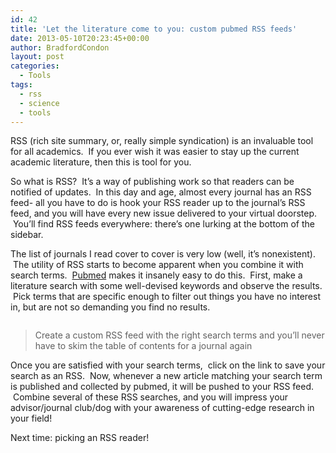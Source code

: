 ```yaml
---
id: 42
title: 'Let the literature come to you: custom pubmed RSS feeds'
date: 2013-05-10T20:23:45+00:00
author: BradfordCondon
layout: post
categories:
  - Tools
tags:
  - rss
  - science
  - tools
---
```

RSS (rich site summary, or, really simple syndication) is an invaluable tool for all academics.  If you ever wish it was easier to stay up the current academic literature, then this is tool for you.

So what is RSS?  It&#8217;s a way of publishing work so that readers can be notified of updates.  In this day and age, almost every journal has an RSS feed- all you have to do is hook your RSS reader up to the journal&#8217;s RSS feed, and you will have every new issue delivered to your virtual doorstep.  You&#8217;ll find RSS feeds everywhere: there&#8217;s one lurking at the bottom of the sidebar.

The list of journals I read cover to cover is very low (well, it&#8217;s nonexistent).  The utility of RSS starts to become apparent when you combine it with search terms.  [Pubmed](http://www.ncbi.nlm.nih.gov/pubmed) makes it insanely easy to do this.  First, make a literature search with some well-devised keywords and observe the results.  Pick terms that are specific enough to filter out things you have no interest in, but are not so demanding you find no results.

![<img class="wp-image-433 size-medium" src="https://i1.wp.com/www.bradfordcondon.com/wp-content/uploads/2015/09/screen-shot-2015-09-22-at-1-11-32-pm-300x182.png?fit=300%2C182" alt="Screen Shot 2015-09-22 at 1.11.32 PM" srcset="https://i1.wp.com/www.bradfordcondon.com/wp-content/uploads/2015/09/screen-shot-2015-09-22-at-1-11-32-pm.png?w=2268 2268w, https://i1.wp.com/www.bradfordcondon.com/wp-content/uploads/2015/09/screen-shot-2015-09-22-at-1-11-32-pm.png?resize=300%2C182 300w, https://i1.wp.com/www.bradfordcondon.com/wp-content/uploads/2015/09/screen-shot-2015-09-22-at-1-11-32-pm.png?resize=1024%2C620 1024w, https://i1.wp.com/www.bradfordcondon.com/wp-content/uploads/2015/09/screen-shot-2015-09-22-at-1-11-32-pm.png?w=2000 2000w" sizes="(max-width: 300px) 100vw, 300px" data-recalc-dims="1" />](/wp-content/uploads/2015/09/screen-shot-2015-09-22-at-1-11-32-pm.png)
>Create a custom RSS feed with the right search terms and you&#8217;ll never have to skim the table of contents for a journal again 

Once you are satisfied with your search terms,  click on the link to save your search as an RSS.  Now, whenever a new article matching your search term is published and collected by pubmed, it will be pushed to your RSS feed.  Combine several of these RSS searches, and you will impress your advisor/journal club/dog with your awareness of cutting-edge research in your field!

Next time: picking an RSS reader!